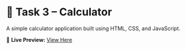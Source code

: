 # 🧮 Task 3 – Calculator

A simple calculator application built using HTML, CSS, and JavaScript.

🔗 **Live Preview:** [View Here](https://htmlpreview.github.io/?https://raw.githubusercontent.com/Ashiq-A03/CODSOFT/refs/heads/main/codsoft_task3/index.html)
